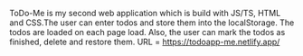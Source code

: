 ToDo-Me is my second web application which is build with JS/TS, HTML and CSS.The user can enter todos and store them into the localStorage.
The todos are loaded on each page load. Also, the user can mark the todos as finished, delete and restore them.
URL = https://todoapp-me.netlify.app/
